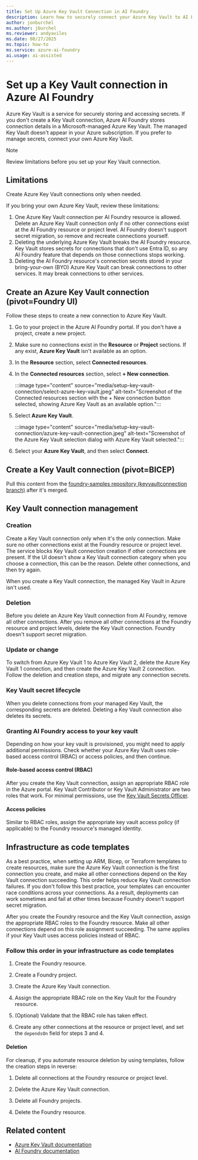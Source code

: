 ```yaml
---
title: Set Up Azure Key Vault Connection in AI Foundry
description: Learn how to securely connect your Azure Key Vault to AI Foundry. Follow step-by-step instructions to manage secrets and ensure seamless integration.
author: jonburchel
ms.author: jburchel
ms.reviewer: andyaviles
ms.date: 08/27/2025
ms.topic: how-to
ms.service: azure-ai-foundry
ai.usage: ai-assisted
---
```

# Set up a Key Vault connection in Azure AI Foundry

Azure Key Vault is a service for securely storing and accessing secrets.
If you don't create a Key Vault connection, Azure AI Foundry stores connection details in a Microsoft-managed Azure Key Vault. The managed Key Vault doesn't appear in your Azure subscription. If you prefer to manage
secrets, connect your own Azure Key Vault.

> [!NOTE]
> Review limitations before you set up your Key Vault connection.

## Limitations

Create Azure Key Vault connections only when needed.

If you bring your own Azure Key Vault, review these limitations:

1.  One Azure Key Vault connection per AI Foundry resource is allowed.  Delete an Azure Key Vault connection only if no other connections exist at the AI Foundry resource or project level. AI Foundry doesn't support secret migration, so remove and recreate connections yourself.
1.  Deleting the underlying Azure Key Vault breaks the AI Foundry resource. Key Vault stores secrets for connections that don't use Entra ID, so any AI Foundry feature that depends on those connections stops working.
1. Deleting the AI Foundry resource's connection secrets stored in your bring-your-own (BYO) Azure Key Vault can break connections to other services. It may break connections to other services.

## Create an Azure Key Vault connection (pivot=Foundry UI)

Follow these steps to create a new connection to Azure Key Vault.

1. Go to your project in the Azure AI Foundry portal. If you don't have a project, create a new project.

1. Make sure no connections exist in the **Resource** or **Project** sections. If any exist, **Azure Key Vault** isn't available as an option.

1. In the **Resource** section, select **Connected resources**.

1. In the **Connected resources** section, select **+ New connection**.

   :::image type="content" source="media/setup-key-vault-connection/select-azure-key-vault.jpeg" alt-text="Screenshot of the Connected resources section with the + New connection button selected, showing Azure Key Vault as an available option.":::

1. Select **Azure Key Vault**.

   :::image type="content" source="media/setup-key-vault-connection/azure-key-vault-connection.jpeg" alt-text="Screenshot of the Azure Key Vault selection dialog with Azure Key Vault selected.":::

1. Select your **Azure Key Vault**, and then select **Connect**.

## Create a Key Vault connection (pivot=BICEP)

Pull this content from the [foundry-samples repository (keyvaultconnection branch)](https://github.com/andyaviles121/foundry-samples/tree/keyvaultconnection) after it's merged.

## Key Vault connection management

### Creation

Create a Key Vault connection only when it's the only connection.
Make sure no other connections exist at the Foundry resource or project level.
The service blocks Key Vault connection creation if other connections are present.
If the UI doesn't show a Key Vault connection category when you choose a connection,
this can be the reason. Delete other connections, and then try again.

When you create a Key Vault connection, the managed Key Vault in Azure isn't used.

### Deletion

Before you delete an Azure Key Vault connection from AI Foundry, remove all other connections.
After you remove all other connections at the Foundry resource and project levels,
delete the Key Vault connection. Foundry doesn't support secret migration.

### Update or change

To switch from Azure Key Vault 1 to Azure Key Vault 2, delete the Azure Key Vault 1 connection, and then create the Azure Key Vault 2 connection. Follow the deletion and creation steps, and migrate any connection secrets.

### Key Vault secret lifecycle

When you delete connections from your managed Key Vault, the corresponding secrets are deleted.
Deleting a Key Vault connection also deletes its secrets.

### Granting AI Foundry access to your key vault

Depending on how your key vault is provisioned, you might need to apply additional permissions.
Check whether your Azure Key Vault uses role-based access control (RBAC) or access policies, and then continue.

#### Role-based access control (RBAC)

After you create the Key Vault connection, assign an appropriate RBAC role in the Azure portal. Key Vault Contributor or Key Vault Administrator are two roles that work. For minimal permissions, use the [Key Vault Secrets
Officer](../role-based-access-control/built-in-roles/security.md#key-vault-secrets-officer).

#### Access policies

Similar to RBAC roles, assign the appropriate key vault access policy (if applicable) to the Foundry resource's managed identity.

## Infrastructure as code templates

As a best practice, when setting up ARM, Bicep, or Terraform templates to create resources, make sure the Azure Key Vault connection is the first connection you create, and make all other connections depend on the Key Vault connection succeeding. This order helps reduce Key Vault connection failures. If you don't follow this best practice, your templates can encounter race conditions across your connections. As a result, deployments can work sometimes and fail at other times because Foundry doesn't support secret migration.

After you create the Foundry resource and the Key Vault connection, assign the appropriate RBAC roles to the Foundry resource. Make all other connections depend on this role assignment succeeding. The same applies if your Key Vault uses access policies instead of RBAC.

### Follow this order in your infrastructure as code templates

1. Create the Foundry resource.

1. Create a Foundry project.

1. Create the Azure Key Vault connection.

1. Assign the appropriate RBAC role on the Key Vault for the Foundry resource.

1. (Optional) Validate that the RBAC role has taken effect.

1. Create any other connections at the resource or project level, and set the `dependsOn` field for steps 3 and 4.

#### Deletion

For cleanup, if you automate resource deletion by using templates, follow the creation steps in reverse:

1. Delete all connections at the Foundry resource or project level.

1. Delete the Azure Key Vault connection.

1. Delete all Foundry projects.

1. Delete the Foundry resource.

## Related content

- [Azure Key Vault documentation](../key-vault/)
- [AI Foundry documentation](../ai-foundry/)